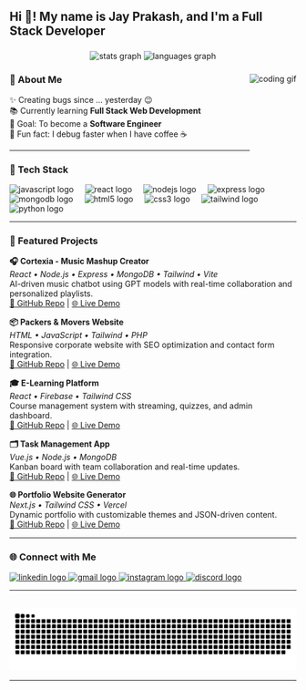 <h2 align="left">Hi 👋! My name is Jay Prakash, and I'm a Full Stack Developer</h2>

###

<div align="center">
  <img src="https://github-readme-stats.vercel.app/api?username=YOUR_GITHUB_USERNAME&hide_title=false&hide_rank=false&show_icons=true&include_all_commits=true&count_private=true&disable_animations=false&theme=tokyonight&locale=en&hide_border=false" height="150" alt="stats graph"  />
  <img src="https://github-readme-stats.vercel.app/api/top-langs?username=YOUR_GITHUB_USERNAME&locale=en&hide_title=false&layout=compact&card_width=320&langs_count=6&theme=tokyonight&hide_border=false" height="150" alt="languages graph"  />
</div>

###

<img align="right" height="150" src="https://i.imgur.com/rs7hz5v.gif" alt="coding gif"  />

###

### 💫 About Me  
✨ Creating bugs since … yesterday 😉  
📚 Currently learning **Full Stack Web Development**  
🎯 Goal: To become a **Software Engineer**  
🎲 Fun fact: I debug faster when I have coffee ☕  

---

### 🧠 Tech Stack  
<div align="left">
  <img src="https://cdn.jsdelivr.net/gh/devicons/devicon/icons/javascript/javascript-original.svg" height="30" alt="javascript logo"  />
  <img width="12" />
  <img src="https://cdn.jsdelivr.net/gh/devicons/devicon/icons/react/react-original.svg" height="30" alt="react logo"  />
  <img width="12" />
  <img src="https://cdn.jsdelivr.net/gh/devicons/devicon/icons/nodejs/nodejs-original.svg" height="30" alt="nodejs logo"  />
  <img width="12" />
  <img src="https://cdn.jsdelivr.net/gh/devicons/devicon/icons/express/express-original.svg" height="30" alt="express logo"  />
  <img width="12" />
  <img src="https://cdn.jsdelivr.net/gh/devicons/devicon/icons/mongodb/mongodb-original.svg" height="30" alt="mongodb logo"  />
  <img width="12" />
  <img src="https://cdn.jsdelivr.net/gh/devicons/devicon/icons/html5/html5-original.svg" height="30" alt="html5 logo"  />
  <img width="12" />
  <img src="https://cdn.jsdelivr.net/gh/devicons/devicon/icons/css3/css3-original.svg" height="30" alt="css3 logo"  />
  <img width="12" />
  <img src="https://cdn.jsdelivr.net/gh/devicons/devicon/icons/tailwindcss/tailwindcss-plain.svg" height="30" alt="tailwind logo"  />
  <img width="12" />
  <img src="https://cdn.jsdelivr.net/gh/devicons/devicon/icons/python/python-original.svg" height="30" alt="python logo"  />
</div>

---

### 🚀 Featured Projects  
**🎧 Cortexia - Music Mashup Creator**  
*React • Node.js • Express • MongoDB • Tailwind • Vite*  
AI-driven music chatbot using GPT models with real-time collaboration and personalized playlists.  
[🔗 GitHub Repo](#) | [🌐 Live Demo](#)

**📦 Packers & Movers Website**  
*HTML • JavaScript • Tailwind • PHP*  
Responsive corporate website with SEO optimization and contact form integration.  
[🔗 GitHub Repo](#) | [🌐 Live Demo](#)

**🎓 E-Learning Platform**  
*React • Firebase • Tailwind CSS*  
Course management system with streaming, quizzes, and admin dashboard.  
[🔗 GitHub Repo](#) | [🌐 Live Demo](#)

**🗂️ Task Management App**  
*Vue.js • Node.js • MongoDB*  
Kanban board with team collaboration and real-time updates.  
[🔗 GitHub Repo](#) | [🌐 Live Demo](#)

**🌐 Portfolio Website Generator**  
*Next.js • Tailwind CSS • Vercel*  
Dynamic portfolio with customizable themes and JSON-driven content.  
[🔗 GitHub Repo](#) | [🌐 Live Demo](#)

---

### 🌐 Connect with Me  
<div align="left">
  <a href="www.linkedin.com/in/jp9546" target="_blank" rel="noopener noreferrer">
    <img src="https://img.shields.io/static/v1?message=LinkedIn&logo=linkedin&label=&color=0077B5&logoColor=white&labelColor=&style=for-the-badge" height="35" alt="linkedin logo" />
  </a>
  <a href="jayprakash95462@gmail.com" target="_blank" rel="noopener noreferrer">
    <img src="https://img.shields.io/static/v1?message=Gmail&logo=gmail&label=&color=D14836&logoColor=white&labelColor=&style=for-the-badge" height="35" alt="gmail logo" />
  </a>
  <a href="https://www.instagram.com/jayyprakash101/" target="_blank" rel="noopener noreferrer">
    <img src="https://img.shields.io/static/v1?message=Instagram&logo=instagram&label=&color=E4405F&logoColor=white&labelColor=&style=for-the-badge" height="35" alt="instagram logo" />
  </a>
  <a href="https://discord.gg/YOUR_DISCORD_ID" target="_blank">
    <img src="https://img.shields.io/static/v1?message=Discord&logo=discord&label=&color=7289DA&logoColor=white&labelColor=&style=for-the-badge" height="35" alt="discord logo" />
  </a>
</div>

---

<br clear="both">

<img src="https://raw.githubusercontent.com/Platane/snk/output/github-contribution-grid-snake-dark.svg" alt="Snake animation" />

---
